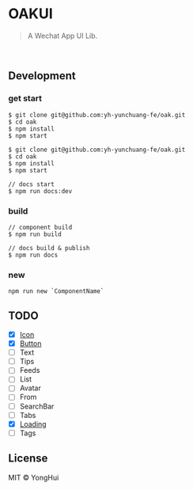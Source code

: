 # OAKUI
> A Wechat App UI Lib.
<br/>

## Development

### get start
```code
$ git clone git@github.com:yh-yunchuang-fe/oak.git
$ cd oak
$ npm install
$ npm start
```

```code
$ git clone git@github.com:yh-yunchuang-fe/oak.git
$ cd oak
$ npm install
$ npm start

// docs start
$ npm run docs:dev
```

### build
```code
// component build
$ npm run build 

// docs build & publish
$ npm run docs 
```

### new
```code
npm run new `ComponentName`
```

## TODO

- [x] [Icon](https://github.com/yh-yunchuang-fe/oak/blob/develop/src/packages/icon/)
- [x] [Button](https://github.com/yh-yunchuang-fe/oak/blob/develop/src/packages/button/)
- [ ] Text
- [ ] Tips
- [ ] Feeds
- [ ] List
- [ ] Avatar
- [ ] From
- [ ] SearchBar
- [ ] Tabs
- [x] [Loading](https://github.com/yh-yunchuang-fe/oak/blob/develop/src/packages/loading/)
- [ ] Tags

## License
MIT © YongHui
